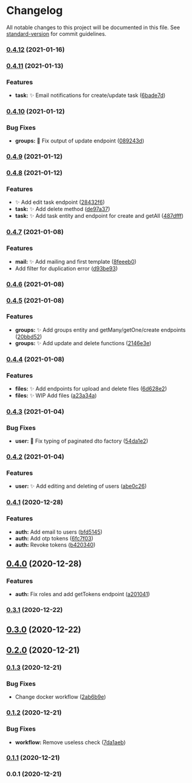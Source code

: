# Changelog

All notable changes to this project will be documented in this file. See [standard-version](https://github.com/conventional-changelog/standard-version) for commit guidelines.

### [0.4.12](https://github.com/Kolobok12309/My-auth_back/compare/v0.4.11...v0.4.12) (2021-01-16)

### [0.4.11](https://github.com/Kolobok12309/My-auth_back/compare/v0.4.10...v0.4.11) (2021-01-13)


### Features

* **task:** :sparkles: Email notifications for create/update task ([6bade7d](https://github.com/Kolobok12309/My-auth_back/commit/6bade7d57b63b0ce3df4479d37aa2ea69210eebb))

### [0.4.10](https://github.com/Kolobok12309/My-auth_back/compare/v0.4.9...v0.4.10) (2021-01-12)


### Bug Fixes

* **groups:** :bug: Fix output of update endpoint ([089243d](https://github.com/Kolobok12309/My-auth_back/commit/089243d3766934070a4eb4a805c70c0425771d9f))

### [0.4.9](https://github.com/Kolobok12309/My-auth_back/compare/v0.4.8...v0.4.9) (2021-01-12)

### [0.4.8](https://github.com/Kolobok12309/My-auth_back/compare/v0.4.7...v0.4.8) (2021-01-12)


### Features

* :sparkles: Add edit task endpoint ([28432f6](https://github.com/Kolobok12309/My-auth_back/commit/28432f6168a18372d965e40ae06d1ebe45bd6933))
* **task:** :sparkles: Add delete method ([de97a37](https://github.com/Kolobok12309/My-auth_back/commit/de97a37d18d0b04372882ec8bffd1d91c8ffeb01))
* **task:** :sparkles: Add task entity and endpoint for create and getAll ([487dfff](https://github.com/Kolobok12309/My-auth_back/commit/487dfff4ce3fb587398c0627ba76d55cdf375291))

### [0.4.7](https://github.com/Kolobok12309/My-auth_back/compare/v0.4.6...v0.4.7) (2021-01-08)


### Features

* **mail:** :sparkles: Add mailing and first template ([8feeeb0](https://github.com/Kolobok12309/My-auth_back/commit/8feeeb09b47ac875bac1bab79d6e9deecf316b46))
* Add filter for duplication error ([d93be93](https://github.com/Kolobok12309/My-auth_back/commit/d93be9333ecd2674cb6933faa15d3aa5cd4f8639))

### [0.4.6](https://github.com/Kolobok12309/My-auth_back/compare/v0.4.5...v0.4.6) (2021-01-08)

### [0.4.5](https://github.com/Kolobok12309/My-auth_back/compare/v0.4.4...v0.4.5) (2021-01-08)


### Features

* **groups:** :sparkles: Add groups entity and getMany/getOne/create endpoints ([20bbd52](https://github.com/Kolobok12309/My-auth_back/commit/20bbd527b975b008766f7f3bcae0e33bca120d06))
* **groups:** :sparkles: Add update and delete functions ([2146e3e](https://github.com/Kolobok12309/My-auth_back/commit/2146e3e375322c49e5233dd75889a407c547f674))

### [0.4.4](https://github.com/Kolobok12309/My-auth_back/compare/v0.4.3...v0.4.4) (2021-01-08)


### Features

* **files:** :sparkles: Add endpoints for upload and delete files ([6d628e2](https://github.com/Kolobok12309/My-auth_back/commit/6d628e22787eb3ec565aabca6dc05fb1f6cb98c1))
* **files:** :sparkles: WIP Add files ([a23a34a](https://github.com/Kolobok12309/My-auth_back/commit/a23a34a5410023991d82ded5564c88a3ce26429a))

### [0.4.3](https://github.com/Kolobok12309/My-auth_back/compare/v0.4.2...v0.4.3) (2021-01-04)


### Bug Fixes

* **user:** :bug: Fix typing of paginated dto factory ([54da1e2](https://github.com/Kolobok12309/My-auth_back/commit/54da1e2c3bbd3cd97e3db08755f5df7a07c0cd23))

### [0.4.2](https://github.com/Kolobok12309/My-auth_back/compare/v0.4.1...v0.4.2) (2021-01-04)


### Features

* **user:** :sparkles: Add editing and deleting of users ([abe0c26](https://github.com/Kolobok12309/My-auth_back/commit/abe0c263ee0b3d19b966c9a458d7b086f17b3d31))

### [0.4.1](https://github.com/Kolobok12309/My-auth_back/compare/v0.4.0...v0.4.1) (2020-12-28)


### Features

* **auth:** Add email to users ([bfd5145](https://github.com/Kolobok12309/My-auth_back/commit/bfd514520d13734cea4ae1e1a1c83ad30a380c8a))
* **auth:** Add otp tokens ([6fc7f03](https://github.com/Kolobok12309/My-auth_back/commit/6fc7f0344429f6eb666120de454ea923ca2c3da9))
* **auth:** Revoke tokens ([b420340](https://github.com/Kolobok12309/My-auth_back/commit/b420340e6a3d49af8f061d73ab2b1a17b8e060d1))

## [0.4.0](https://github.com/Kolobok12309/My-auth_back/compare/v0.3.1...v0.4.0) (2020-12-28)


### Features

* **auth:** Fix roles and add getTokens endpoint ([a201041](https://github.com/Kolobok12309/My-auth_back/commit/a2010411a2e7b54be2fbb78240ebeaa21be04c8d))

### [0.3.1](https://github.com/Kolobok12309/My-auth_back/compare/v0.3.0...v0.3.1) (2020-12-22)

## [0.3.0](https://github.com/Kolobok12309/My-auth_back/compare/v0.2.0...v0.3.0) (2020-12-22)

## [0.2.0](https://github.com/Kolobok12309/My-auth_back/compare/v0.1.3...v0.2.0) (2020-12-21)

### [0.1.3](https://github.com/Kolobok12309/My-auth_back/compare/v0.1.2...v0.1.3) (2020-12-21)


### Bug Fixes

* Change docker workflow ([2ab6b9e](https://github.com/Kolobok12309/My-auth_back/commit/2ab6b9e2620109c755a665af9d2981ef08587eef))

### [0.1.2](https://github.com/Kolobok12309/My-auth_back/compare/v0.1.1...v0.1.2) (2020-12-21)


### Bug Fixes

* **workflow:** Remove useless check ([7da1aeb](https://github.com/Kolobok12309/My-auth_back/commit/7da1aebf696546df86b3d0da6884c5be6176d9f0))

### [0.1.1](https://github.com/Kolobok12309/My-auth_back/compare/v0.0.1...v0.1.1) (2020-12-21)

### 0.0.1 (2020-12-21)
